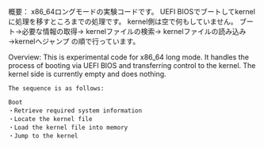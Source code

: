 概要：
	x86_64ロングモードの実験コードです。
	UEFI BIOSでブートしてkernelに処理を移すところまでの処理です。
	kernel側は空で何もしていません。
	ブート→必要な情報の取得→	kernelファイルの検索→	kernelファイルの読み込み→kernelへジャンプ
	の順で行っています。


Overview:
	This is experimental code for x86_64 long mode.
	It handles the process of booting via UEFI BIOS and transferring control to the kernel.
	The kernel side is currently empty and does nothing.

	The sequence is as follows:

	Boot
	・Retrieve required system information
	・Locate the kernel file
	・Load the kernel file into memory
	・Jump to the kernel
